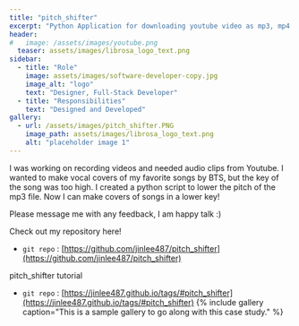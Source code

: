 ```yaml
---
title: "pitch_shifter"
excerpt: "Python Application for downloading youtube video as mp3, mp4 file."
header:
#   image: /assets/images/youtube.png
  teaser: assets/images/librosa_logo_text.png
sidebar:
  - title: "Role"
    image: assets/images/software-developer-copy.jpg
    image_alt: "logo"
    text: "Designer, Full-Stack Developer"
  - title: "Responsibilities"
    text: "Designed and Developed"
gallery:
  - url: /assets/images/pitch_shifter.PNG
    image_path: assets/images/librosa_logo_text.png
    alt: "placeholder image 1"
---
```


I was working on recording videos and needed audio clips from Youtube.
I wanted to make vocal covers of my favorite songs by BTS, but the key of the song was too high. 
I created a python script to lower the pitch of the mp3 file. 
Now I can make covers of songs in a lower key! 

Please message me with any feedback, I am happy talk :)

Check out my repository here!
- `git repo` : [https://github.com/jinlee487/pitch_shifter](https://github.com/jinlee487/pitch_shifter)

pitch_shifter tutorial
- `git repo` : [https://jinlee487.github.io/tags/#pitch_shifter](https://jinlee487.github.io/tags/#pitch_shifter)
{% include gallery caption="This is a sample gallery to go along with this case study." %}
